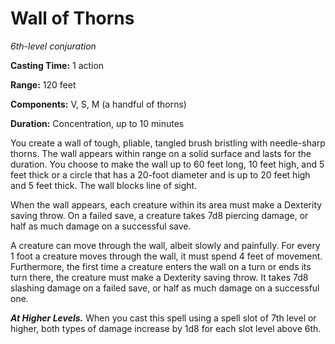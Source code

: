 <title>Wall of Thorns</title>

# Wall of Thorns

_6th-level conjuration_

**Casting Time:** 1 action

**Range:** 120 feet

**Components:** V, S, M (a handful of thorns)

**Duration:** Concentration, up to 10 minutes

You create a wall of tough, pliable, tangled
brush bristling with needle-sharp thorns. The
wall appears within range on a solid surface
and lasts for the duration. You choose to
make the wall up to 60 feet long, 10 feet
high, and 5 feet thick or a circle that has a
20-foot diameter and is up to 20 feet high
and 5 feet thick. The wall blocks line of
sight.

When the wall appears, each creature within
its area must make a Dexterity saving throw.
On a failed save, a creature takes 7d8
piercing damage, or half as much damage on a
successful save.

A creature can move through the wall, albeit
slowly and painfully. For every 1 foot a
creature moves through the wall, it must
spend 4 feet of movement. Furthermore, the
first time a creature enters the wall on a
turn or ends its turn there, the creature
must make a Dexterity saving throw. It takes
7d8 slashing damage on a failed save, or half
as much damage on a successful one.

_**At Higher Levels.**_ When you cast this
spell using a spell slot of 7th level or
higher, both types of damage increase by 1d8
for each slot level above 6th.



